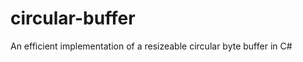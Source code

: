 circular-buffer
===============

An efficient implementation of a resizeable circular byte buffer in C#
